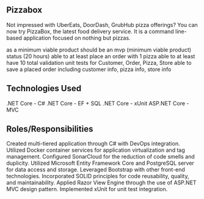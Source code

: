 ## Pizzabox
Not impressed with UberEats, DoorDash, GrubHub pizza offerings? You can now try PizzaBox, the latest food delivery service. It is a command line-based application focused on nothing but pizzas.

as a minimum viable product
should be an mvp (minimum viable product) status (20 hours)
able to at least place an order with 1 pizza
able to at least have 10 total validation unit tests for Customer, Order, Pizza, Store
able to save a placed order including customer info, pizza info, store info

## Technologies Used

.NET Core - C#
.NET Core - EF + SQL
.NET Core - xUnit
ASP.NET Core - MVC

## Roles/Responsibilities

Created multi-tiered application through C# with DevOps integration.
Utilized Docker container services for application virtualization and tag management.
Configured SonarCloud for the reduction of code smells and duplicity.
Utilized Microsoft Entity Framework Core and PostgreSQL server for data access and storage.
Leveraged Bootstrap with other front-end technologies.
Incorporated SOLID principles for code reusability, quality, and maintainability.
Applied Razor View Engine through the use of ASP.NET MVC design pattern.
Implemented xUnit for unit test integration.